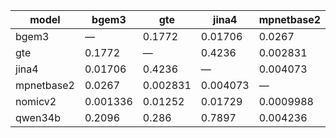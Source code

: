 | model | bgem3 | gte | jina4 | mpnetbase2 | nomicv2 | qwen34b |
| --- | --- | --- | --- | --- | --- | --- |
| bgem3 | — | 0.1772 | 0.01706 | 0.0267 | 0.001336 | 0.2096 |
| gte | 0.1772 | — | 0.4236 | 0.002831 | 0.01252 | 0.286 |
| jina4 | 0.01706 | 0.4236 | — | 0.004073 | 0.01729 | 0.7897 |
| mpnetbase2 | 0.0267 | 0.002831 | 0.004073 | — | 0.0009988 | 0.004236 |
| nomicv2 | 0.001336 | 0.01252 | 0.01729 | 0.0009988 | — | 0.01516 |
| qwen34b | 0.2096 | 0.286 | 0.7897 | 0.004236 | 0.01516 | — |
